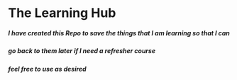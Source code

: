 # The Learning Hub

##### I have created this Repo to save the things that I am learning so that I can 
##### go back to them later if I need a refresher course
##### feel free to use as desired
